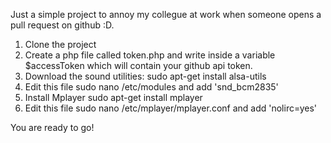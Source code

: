 Just a simple project to annoy my collegue at work when someone opens a pull request on github :D.

1. Clone the project
2. Create a php file called token.php and write inside a variable $accessToken which will contain your github api token.
2. Download the sound utilities: sudo apt-get install alsa-utils
3. Edit this file sudo nano /etc/modules and add 'snd_bcm2835'
4. Install Mplayer sudo apt-get install mplayer
5. Edit this file sudo nano /etc/mplayer/mplayer.conf and add 'nolirc=yes'

You are ready to go!